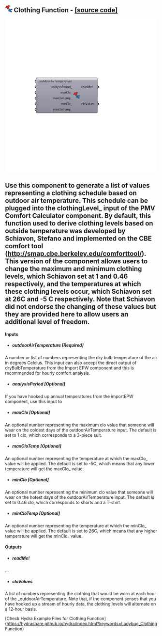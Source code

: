 ## ![](../../images/icons/Clothing_Function.png) Clothing Function - [[source code]](https://github.com/ladybug-tools/ladybug-legacy/tree/master/src/Ladybug_Clothing%20Function.py)

![](../../images/components/Clothing_Function.png)

Use this component to generate a list of values representing a clothing schedule based on outdoor air temperature.  This schedule can be plugged into the clothingLevel_ input of the PMV Comfort Calculator component.
 By default, this function used to derive clothing levels based on outside temperature was developed by Schiavon, Stefano and implemented on the CBE comfort tool (http://smap.cbe.berkeley.edu/comforttool/).
 This version of the component allows users to change the maximum and minimum clothing levels, which Schiavon set at 1 and 0.46 respectively, and the temperatures at which these clothing levels occur, which Schiavon set at 26C and -5 C respectively.
 Note that Schiavon did not endorse the changing of these values but they are provided here to allow users an additional level of freedom.
 -
 

#### Inputs
* ##### outdoorAirTemperature [Required]
A number or list of numbers representing the dry bulb temperature of the air in degrees Celcius.  This input can also accept the direct output of dryBulbTemperature from the Import EPW component and this is recommended for hourly comfort analysis.
* ##### analysisPeriod [Optional]
If you have hooked up annual temperatures from the importEPW component, use this input to 
* ##### maxClo [Optional]
An optional number representing the maximum clo value that someone will wear on the coldest days of the outdoorAirTemperature input.  The default is set to 1 clo, which corresponds to a 3-piece suit.
* ##### maxCloTemp [Optional]
An optional number representing the temperature at which the maxClo_ value will be applied.  The default is set to -5C, which means that any lower temperature will get the maxClo_ value.
* ##### minClo [Optional]
An optional number representing the minimum clo value that someone will wear on the hotest days of the outdoorAirTemperature input.  The default is set to 0.46 clo, which corresponds to shorts and a T-shirt.
* ##### minCloTemp [Optional]
An optional number representing the temperature at which the minClo_ value will be applied.  The default is set to 26C, which means that any higher temperature will get the minClo_ value.

#### Outputs
* ##### readMe!
...
* ##### cloValues
A list of numbers representing the clothing that would be worn at each hour of the _outdoorAirTemperature.  Note that, if the component senses that you have hooked up a stream of hourly data, the clothing levels will alternate on a 12-hour basis.


[Check Hydra Example Files for Clothing Function](https://hydrashare.github.io/hydra/index.html?keywords=Ladybug_Clothing Function)